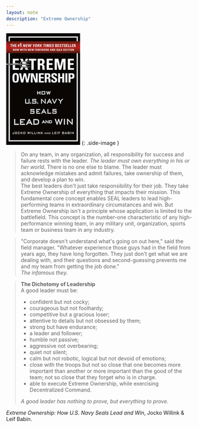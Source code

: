 ```yaml
---
layout: note
description: "Extreme Ownership"
---
```


![Extreme Ownership][1]
{: .side-image }

> On any team, in any organization, all responsibility for success and failure
> rests with the leader. *The leader must own everything in his or her world*.
> There is no one else to blame. The leader must acknowledge mistakes and admit
> failures, take ownership of them, and develop a plan to win.  
> The best leaders don't just take responsibility for their job. They take
> Extreme Ownership of everything that impacts their mission. This fundamental
> core concept enables SEAL leaders to lead high-performing teams in
> extraordinary circumstances and win. But Extreme Ownership isn't a principle
> whose application is limited to the battlefield. This concept is the number-one
> characteristic of any high-performance winning team, in any military unit,
> organization, sports team or business team in any industry.

> "Corporate doesn't understand what's going on out here," said the field
> manager. "Whatever experience those guys had in the field from years ago, they
> have long forgotten. They just don't get what we are dealing with, and their
> questions and second-guessing prevents me and my team from getting the job
> done."  
> *The infamous they.*

> **The Dichotomy of Leadership**  
> A good leader must be:
> - confident but not cocky;
> - courageous but not foolhardy;
> - competitive but a gracious loser;
> - attentive to details but not obsessed by them;
> - strong but have endurance;
> - a leader and follower;
> - humble not passive;
> - aggressive not overbearing;
> - quiet not silent;
> - calm but not robotic, logical but not devoid of emotions;
> - close with the troops but not so close that one becomes more important than
>   another or more important than the good of the team; not so close that they
>   forget who is in charge.
> - able to execute Extreme Ownership, while exercising Decentralized Command.
>
> *A good leader has nothing to prove, but everything to prove.*

*Extreme Ownership: How U.S. Navy Seals Lead and Win*, Jocko Willink & Leif Babin.


[1]: /assets/images/notes/extreme-ownership.jpg
